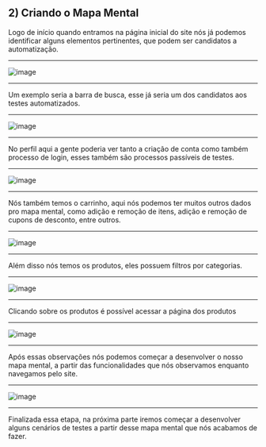 ## 2) Criando o Mapa Mental

Logo de início quando entramos na página inicial do site nós já podemos identificar alguns elementos pertinentes, que podem ser candidatos a automatização.

___

![image](https://github.com/Gabriel-Simas/PB_Sprint-5_-Gabriel_Roberto-_Compass/assets/128181261/f18ee43e-9da5-485e-a593-153b35e51c35)

___

Um exemplo seria a barra de busca, esse já seria um dos candidatos aos testes automatizados.

___

![image](https://github.com/Gabriel-Simas/PB_Sprint-5_-Gabriel_Roberto-_Compass/assets/128181261/3e0f8b0a-8aab-457b-859b-6241e2540d1d)

___

No perfil aqui a gente poderia ver tanto a criação de conta como também processo de login, esses também são processos passíveis de testes.

___

![image](https://github.com/Gabriel-Simas/PB_Sprint-5_-Gabriel_Roberto-_Compass/assets/128181261/ed7bc5a8-4a6f-49b9-b69e-23b8cccc0c93)

___

Nós também temos o carrinho, aqui nós podemos ter muitos outros dados pro mapa mental, como adição e remoção de itens, adição e remoção de cupons de desconto, entre outros.

___

![image](https://github.com/Gabriel-Simas/PB_Sprint-5_-Gabriel_Roberto-_Compass/assets/128181261/51fe5583-1270-4768-8987-d71198a164e7)

___

Além disso nós temos os produtos, eles possuem filtros por categorias.

___

![image](https://github.com/Gabriel-Simas/PB_Sprint-5_-Gabriel_Roberto-_Compass/assets/128181261/a50fe3fc-d8ed-4053-add6-632041d819f9)

___

Clicando sobre os produtos é possível acessar a página dos produtos

___

![image](https://github.com/Gabriel-Simas/PB_Sprint-5_-Gabriel_Roberto-_Compass/assets/128181261/601093f9-368e-4beb-be5b-9f274e7627b5)

___

Após essas observações nós podemos começar a desenvolver o nosso mapa mental, a partir das funcionalidades que nós observamos enquanto navegamos pelo site.

___

![image](https://github.com/Gabriel-Simas/PB_Sprint-5_-Gabriel_Roberto-_Compass/assets/128181261/682ed029-be34-4f78-b3fe-afb061f5dbd4)

___

Finalizada essa etapa, na próxima parte iremos começar a desenvolver alguns cenários de testes a partir desse mapa mental que nós acabamos de fazer.
